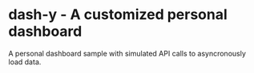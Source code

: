 # dash-y - A customized personal dashboard

A personal dashboard sample with simulated API calls to asyncronously load data.
